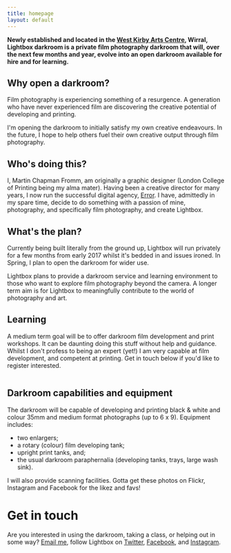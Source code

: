 ```yaml
---
title: homepage
layout: default
---
```



**Newly established and located in the [West Kirby Arts Centre](https://goo.gl/maps/vzU4Jmw8bYu), Wirral, Lightbox darkroom is a private film photography darkroom that will, over the next few months and year,  evolve into an open darkroom available for hire and for learning.**

## Why open a darkroom?
Film photography is experiencing something of a resurgence. A generation who have never experienced film are discovering the creative potential of developing and printing.

I\'m opening the darkroom to initially satisfy my own creative endeavours. In the future, I hope to help others fuel their own creative output through film photography.


## Who\'s doing this?
I, Martin Chapman Fromm, am originally a graphic designer (London College of Printing being my alma mater). Having been a creative director for many years, I now run the successful digital agency, [Error](http://www.error.agency). I have, admittedly in my spare time, decide to do something with a passion of mine, photography, and specifically film photography, and create Lightbox.

## What\'s the plan?
Currently being built literally from the ground up, Lightbox will run privately for a few months from early 2017 whilst it\'s bedded in and issues ironed. In Spring, I plan to open the darkroom for wider use.

Lightbox plans to provide a darkroom service and learning environment to those who want to explore film photography beyond the camera. A longer term aim is for Lightbox to meaningfully contribute to the world of photography and art.

<!-- ## A call for help, physical and mental
In terms of what the plan for an open darkroom is, there's only a very loose one. I've a broad idea of costs and open times, but I would love to start discussions with anyone interested in using the facility about how they think they'd use it, how much they'd be willing to pay, and any other opportunities that may present themselves.

And whilst I have a lot of fantastic equipment to start with (see below), I would love it if anyone can contribute their old darkroom kit that's going unused (tanks, reels, trays, etc.) -->

## Learning
A medium term goal will be to offer darkroom film development and print workshops. It can be daunting doing this stuff without help and guidance. Whilst I don\'t profess to being an expert (yet!) I am very capable at film development, and competent at printing. Get in touch below if you\'d like to register interested.

<p class="photo"><img src="{{ site.baseurl }}/assets/images/photo1.jpg" alt="" /></p>

## Darkroom capabilities and equipment
The darkroom will be capable of developing and printing black & white and colour 35mm and medium format photographs (up to 6 x 9). Equipment includes:

* two enlargers;
* a rotary (colour) film developing tank;
* upright print tanks, and;
* the usual darkroom paraphernalia (developing tanks, trays, large wash sink).

I will also provide scanning facilities. Gotta get these photos on Flickr, Instagram and Facebook for the likez and favs!

<div class="cta">
  <h1>Get in touch</h1>
  <p>Are you interested in using the darkroom, taking a class, or helping out in some way? <a href="mailto:info@lightbox.photo">Email me</a>, follow Lightbox on <a href="https://twitter.com/lightboxdrkroom">Twitter</a>, <a href="https://www.facebook.com/Lightbox-Darkroom-1813508102270152/">Facebook</a>, and <a href="https://www.instagram.com/lightbox_darkroom/">Instagram</a>.</p>
</div>

